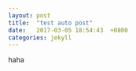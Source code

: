```yaml
---
layout: post
title:  "test auto post"
date:   2017-03-05 18:54:43  +0800
categories: jekyll 
---
```

haha

